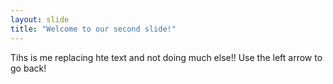 ```yaml
---
layout: slide
title: "Welcome to our second slide!"
---
```

Tihs is me replacing hte text and not doing much else!!
Use the left arrow to go back!
